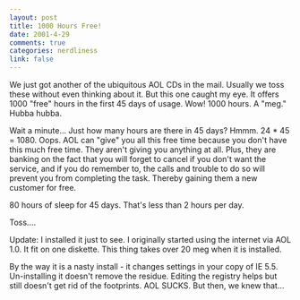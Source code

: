 ```yaml
--- 
layout: post
title: 1000 Hours Free!
date: 2001-4-29
comments: true
categories: nerdliness
link: false
---
```

We just got another of the ubiquitous AOL CDs in the mail. Usually we toss these without even thinking about it. But this one caught my eye. It offers 1000 "free" hours in the first 45 days of usage. Wow! 1000 hours. A "meg." Hubba hubba.

Wait a minute... Just how many hours are there in 45 days? Hmmm. 24 * 45 = 1080. Oops. AOL can "give" you all this free time because you don't have this much free time. They aren't giving you anything at all. Plus, they are banking on the fact that you will forget to cancel if you don't want the service, and if you do remember to, the calls and trouble to do so will prevent you from completing the task. Thereby gaining them a new customer for free.

80 hours of sleep for 45 days. That's less than 2 hours per day.

Toss....

Update: I installed it just to see. I originally started using the internet via AOL 1.0. It fit on one diskette. This thing takes over 20 meg when it is installed.

By the way it is a nasty install - it changes settings in your copy of IE 5.5. Un-installing it doesn't remove the residue. Editing the registry helps but still doesn't get rid of the footprints. AOL SUCKS. But then, we knew that...
